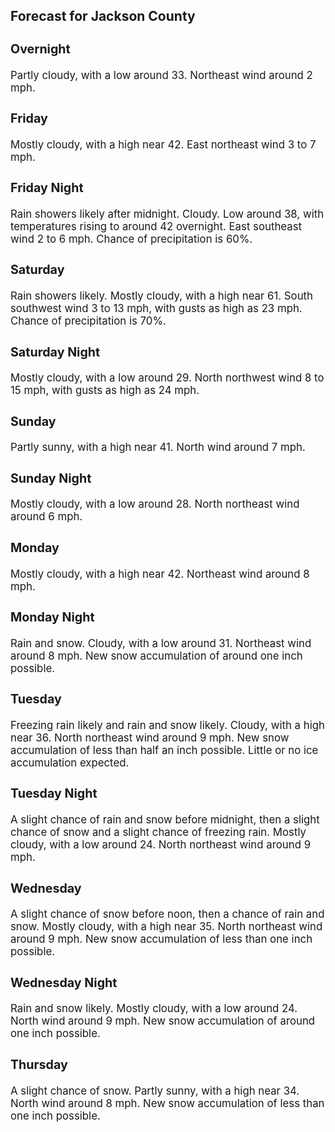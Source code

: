 <div>
   <h2>Forecast for Jackson County</h2>
   <p>
      <div style="font-size:120%">
         <h3>Overnight</h3>Partly cloudy, with a low around 33. Northeast wind around 2 mph.<br></div>
   </p>
   <p>
      <div style="font-size:120%">
         <h3>Friday</h3>Mostly cloudy, with a high near 42. East northeast wind 3 to 7 mph.<br></div>
   </p>
   <p>
      <div style="font-size:120%">
         <h3>Friday Night</h3>Rain showers likely after midnight. Cloudy. Low around 38, with temperatures rising to around 42 overnight. East southeast
         wind 2 to 6 mph. Chance of precipitation is 60%.<br></div>
   </p>
   <p>
      <div style="font-size:120%">
         <h3>Saturday</h3>Rain showers likely. Mostly cloudy, with a high near 61. South southwest wind 3 to 13 mph, with gusts as high as 23 mph. Chance
         of precipitation is 70%.<br></div>
   </p>
   <p>
      <div style="font-size:120%">
         <h3>Saturday Night</h3>Mostly cloudy, with a low around 29. North northwest wind 8 to 15 mph, with gusts as high as 24 mph.<br></div>
   </p>
   <p>
      <div style="font-size:120%">
         <h3>Sunday</h3>Partly sunny, with a high near 41. North wind around 7 mph.<br></div>
   </p>
   <p>
      <div style="font-size:120%">
         <h3>Sunday Night</h3>Mostly cloudy, with a low around 28. North northeast wind around 6 mph.<br></div>
   </p>
   <p>
      <div style="font-size:120%">
         <h3>Monday</h3>Mostly cloudy, with a high near 42. Northeast wind around 8 mph.<br></div>
   </p>
   <p>
      <div style="font-size:120%">
         <h3>Monday Night</h3>Rain and snow. Cloudy, with a low around 31. Northeast wind around 8 mph. New snow accumulation of around one inch possible.<br></div>
   </p>
   <p>
      <div style="font-size:120%">
         <h3>Tuesday</h3>Freezing rain likely and rain and snow likely. Cloudy, with a high near 36. North northeast wind around 9 mph. New snow accumulation
         of less than half an inch possible. Little or no ice accumulation expected.<br></div>
   </p>
   <p>
      <div style="font-size:120%">
         <h3>Tuesday Night</h3>A slight chance of rain and snow before midnight, then a slight chance of snow and a slight chance of freezing rain. Mostly
         cloudy, with a low around 24. North northeast wind around 9 mph.<br></div>
   </p>
   <p>
      <div style="font-size:120%">
         <h3>Wednesday</h3>A slight chance of snow before noon, then a chance of rain and snow. Mostly cloudy, with a high near 35. North northeast wind
         around 9 mph. New snow accumulation of less than one inch possible.<br></div>
   </p>
   <p>
      <div style="font-size:120%">
         <h3>Wednesday Night</h3>Rain and snow likely. Mostly cloudy, with a low around 24. North wind around 9 mph. New snow accumulation of around one inch
         possible.<br></div>
   </p>
   <p>
      <div style="font-size:120%">
         <h3>Thursday</h3>A slight chance of snow. Partly sunny, with a high near 34. North wind around 8 mph. New snow accumulation of less than one
         inch possible.<br></div>
   </p>
</div>